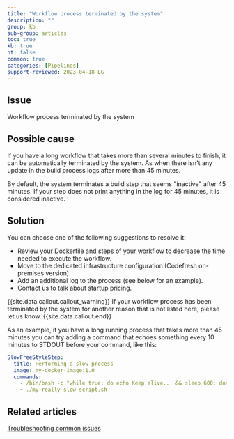 ```yaml
---
title: "Workflow process terminated by the system"
description: ""
group: kb
sub-group: articles
toc: true
kb: true
ht: false
common: true
categories: [Pipelines]
support-reviewed: 2023-04-18 LG
---
```


## Issue

Workflow process terminated by the system

## Possible cause

If you have a long workflow that takes more than several minutes to finish, it can be automatically terminated by the system. As when there isn't any update in the build process logs after more than 45 minutes.  

By default, the system terminates a build step that seems "inactive" after 45 minutes. If your step does not print anything in the log for 45 minutes, it is considered inactive.

## Solution

You can choose one of the following suggestions to resolve it:

- Review your Dockerfile and steps of your workflow to decrease the time needed to execute the workflow.
- Move to the dedicated infrastructure configuration (Codefresh on-premises version).
- Add an additional log to the process (see below for an example).
- Contact us to talk about startup pricing.

{{site.data.callout.callout_warning}}
If your workflow process has been terminated by the system for another reason that is not listed here, please let us know.
{{site.data.callout.end}}

As an example, if you have a long running process that takes more than 45 minutes you can try adding a command that echoes something every 10 minutes to STDOUT before your command, like this:

```yaml
SlowFreeStyleStep:
  title: Performing a slow process
  image: my-docker-image:1.0
  commands:
    - /bin/bash -c "while true; do echo Keep alive... && sleep 600; done &"
    - ./my-really-slow-script.sh
```

## Related articles

[Troubleshooting common issues]({{site.baseurl}}/docs/kb/common-issues/)
